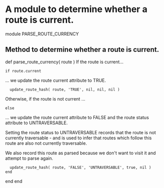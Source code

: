 # A module to determine whether a route is current.

module PARSE_ROUTE_CURRENCY
## Method to determine whether a route is current.

  def parse_route_currency( route )
If the route is current...

    if route.current
... we update the route current attribute to TRUE.

      update_route_hash( route, 'TRUE', nil, nil, nil )
Otherwise, if the route is not current ...

    else
... we update the route current attribute to FALSE and the route status attribute to UNTRAVERSABLE.

Setting the route status to UNTRAVERSABLE records that the route is not currently traversable - and is used to infer that routes which follow this route are also not currently traversable.

We also record this route as parsed because we don't want to visit it and attempt to parse again.

      update_route_hash( route, 'FALSE', 'UNTRAVERSABLE', true, nil )
    end
  end
end